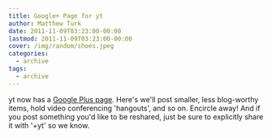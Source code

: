 ```yaml
---
title: Google+ Page for yt
author: Matthew Turk
date: 2011-11-09T03:23:00-00:00
lastmod: 2011-11-09T03:23:00-00:00
cover: /img/random/shoes.jpeg
categories:
  - archive
tags:
  - archive
---
```

yt now has a [Google Plus
page](https://plus.google.com/1969-12-31T18:00:00-00:0071834552760/).
Here's we'll post smaller, less blog-worthy items, hold video
conferencing 'hangouts', and so on. Encircle away! And if you post
something you'd like to be reshared, just be sure to explicitly share it
with '+yt' so we know.
